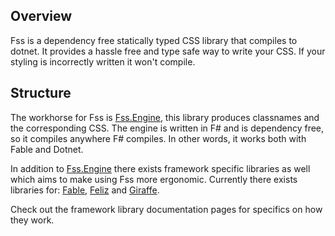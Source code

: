 ## Overview

Fss is a dependency free statically typed CSS library that compiles to dotnet.
It provides a hassle free and type safe way to write your CSS.
If your styling is incorrectly written it won't compile.

## Structure
The workhorse for Fss is [Fss.Engine](LINK), this library produces classnames and the corresponding CSS.
The engine is written in F# and is dependency free, so it compiles anywhere F# compiles.
In other words, it works both with Fable and Dotnet.

In addition to [Fss.Engine](LINK) there exists framework specific libraries as well which aims to make using
Fss more ergonomic. Currently there exists libraries for:
[Fable](LINK), [Feliz](LINK) and [Giraffe](LINK). 

Check out the framework library documentation pages for specifics on how they work.
